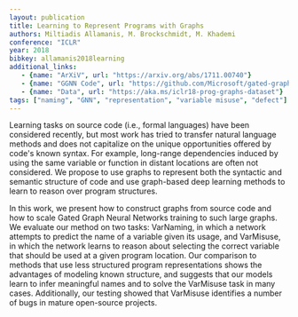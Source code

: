 ```yaml
---
layout: publication
title: Learning to Represent Programs with Graphs
authors: Miltiadis Allamanis, M. Brockschmidt, M. Khademi
conference: "ICLR"
year: 2018
bibkey: allamanis2018learning
additional_links:
   - {name: "ArXiV", url: "https://arxiv.org/abs/1711.00740"}
   - {name: "GGNN Code", url: "https://github.com/Microsoft/gated-graph-neural-network-samples"}
   - {name: "Data", url: "https://aka.ms/iclr18-prog-graphs-dataset"}
tags: ["naming", "GNN", "representation", "variable misuse", "defect"]
---
```

Learning tasks on source code (i.e., formal languages) have been considered recently, but most work has tried to transfer natural language methods and does not capitalize on the unique opportunities offered by code's known syntax. For example, long-range dependencies induced by using the same variable or function in distant locations are often not considered. We propose to use graphs to represent both the syntactic and semantic structure of code and use graph-based deep learning methods to learn to reason over program structures.

In this work, we present how to construct graphs from source code and how to scale Gated Graph Neural Networks training to such large graphs. We evaluate our method on two tasks: VarNaming, in which a network attempts to predict the name of a variable given its usage, and VarMisuse, in which the network learns to reason about selecting the correct variable that should be used at a given program location. Our comparison to methods that use less structured program representations shows the advantages of modeling known structure, and suggests that our models learn to infer meaningful names and to solve the VarMisuse task in many cases. Additionally, our testing showed that VarMisuse identifies a number of bugs in mature open-source projects. 
